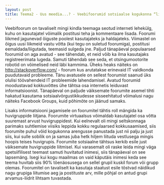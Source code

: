 ```yaml
---
layout: post
title: Teema2 - Uus meedia...? - Veebifoorumid sotsiaalse kogukonna “liimina”
---
```


Veebifoorum on tavaliselt mingi kindla teemaga seotud interneti lehekülg, kuhu on kasutajatel võimalik postitusi teha ja kommentaare lisada. Foorumi liikmed jagunevad õiguste poolest kasutajateks ja haldajateks. Viimastel on õigus uusi liikmeid vastu võtta (kui tegu on suletud foorumiga), postitusi eemaldada/liigutada, teemasid sulgeda jne. Paljud tänapäeval populaarsed foorumid on aga avatud - see tähendab, et neid võib ka ilma kasutajaks registreerimata lugeda. Samuti tähendab see seda, et otsingumootorite robotid on võimelised neid läbi kammima. Üheks heaks näiteks on http://stackoverflow.com/ - foorum kus arutatakse erinevaid IT valdkonda puudutavaid probleeme. Tänu avatusele on sellest foorumist saanud üks olulisi töövahendeid IT probleemide lahendamisel. Avatud foorumid moodustavad kokkuvõttes ühe tähtsa osa internetis leiduvast informatsioonist. Tänapäeval on paljude väiksemate foorumite asemel tihti hakatud kasutama sotsiaalvõrgustikkudesse sisseehitatud võimalusi nagu näiteks Facebook Groups, kuid põhimõte on jäänud samaks.

Lisaks informatsiooni jagamisele on foorumitel tähtis roll mängida ka huvigruppide liitjana. Foorumite virtuaalsus võimaldab kasutajatel osa võtta suuremast arvust huvigruppidest. Kui eelnevalt oli mingi seltskonnaga parimaks suhtlemise viisiks leppida kokku regulaarsed kokkusaamised, siis foorumite puhul võid kogukonna arengusse panustada just nii palju ja just siis, kui sulle sobilik on ja samas juba hetk hiljem liituda vestlusega mingis hoopis teises huvigrupis. 
Foorumite sotsiaalne tähtsus kerkib esile just väiksemate huvigruppide liitmisel. Kui varasemalt oli raske leida mingi väga spetsiifilisest teemast samuti huvitatud inimesi, siis tänapäeval on see lapsemäng. Isegi kui kogu maailmas on vaid käputäis inimesi keda see teema huvitab siis 90% tõenäosusega on sellel grupil kuskil forum või grupp olemas. Foorumitel on tavaliselt ka kasutaja staatust esile tõstvad näidikud nagu grupiga liitumise aeg ja postituste arv, mille põhjal on antud grupi arvamus-liidrit lihtsam tuvastada.
